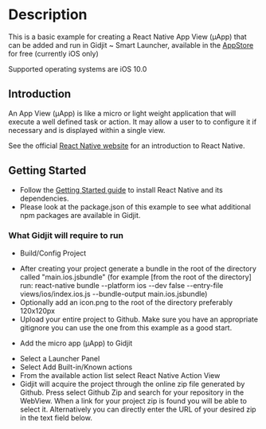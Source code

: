 # Description

This is a basic example for creating a React Native App View (μApp) that can be added and run in Gidjit ~ Smart Launcher, available in the [AppStore](https://itunes.apple.com/us/app/gidjit-smart-launcher/id1179176359?at=1001lnP4&mt=8)
 for free (currently iOS only)
 
 Supported operating systems are iOS 10.0
 
## Introduction

 An App View (μApp) is like a micro or light weight application that will execute a well defined task or action. It may allow a user to to configure it if necessary and is displayed within a single view.
 
 See the official [React Native website](https://facebook.github.io/react-native/) for an introduction to React Native.

## Getting Started
 
 - Follow the [Getting Started guide](https://facebook.github.io/react-native/docs/getting-started.html) to install React Native and its dependencies.
 - Please look at the package.json of this example to see what additional npm packages are available in Gidjit. 
 
### What Gidjit will require to run

* Build/Config Project 

 - After creating your project generate a bundle in the root of the directory called "main.ios.jsbundle" (for example [from the root of the directory] run: react-native bundle --platform ios --dev false --entry-file views/ios/index.ios.js --bundle-output main.ios.jsbundle)
 - Optionally add an icon.png to the root of the directory preferably 120x120px
 - Upload your entire project to Github. Make sure you have an appropriate gitignore you can use the one from this example as a good start. 

* Add the micro app (μApp) to Gidjit 
 
 - Select a Launcher Panel
 - Select Add Built-in/Known actions 
 - From the available action list select React Native Action View
 - Gidjit will acquire the project through the online zip file generated by Github. Press select Github Zip and search for your repository in the WebView. When a link for your project zip is found you will be able to select it. Alternatively you can directly enter the URL of your desired zip in the text field below.
 
 
 
 
 
 
 

 

 